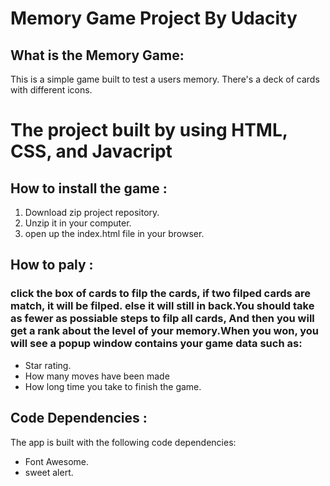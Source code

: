 # Memory Game Project By Udacity

## What is the Memory Game:
This is a simple game built to test a users memory. There's a deck of cards with different icons.

# The project built by using HTML, CSS, and Javacript

## How to install the game :

1. Download zip project repository.
1. Unzip it in your computer.
1. open up the index.html file in your browser.

## How to paly :

### click the box of cards to filp the cards, if two filped cards are match, it will be filped. else it will still in back.You should take as fewer as possiable steps to filp all cards, And then you will get a rank about the level of your memory.When you won, you will see a popup window contains your game data such as:
* Star rating.
* How many moves have been made
* How long time you take to finish the game.

## Code Dependencies :

The app is built with the following code dependencies:

* Font Awesome.
* sweet alert.






